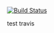 [![Build Status](https://travis-ci.org/lkrnac/blog-2016-01-selenium-on-travis.svg?branch=master)](https://travis-ci.org/lkrnac/blog-2016-01-selenium-on-travis)

test travis
